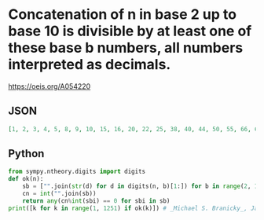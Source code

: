 # Concatenation of n in base 2 up to base 10 is divisible by at least one of these base b numbers, all numbers interpreted as decimals\.
https://oeis.org/A054220
## JSON
```JSON
[1, 2, 3, 4, 5, 8, 9, 10, 15, 16, 20, 22, 25, 38, 40, 44, 50, 55, 66, 68, 74, 75, 80, 95, 100, 110, 111, 125, 144, 175, 200, 230, 240, 250, 260, 265, 267, 268, 269, 300, 301, 316, 358, 375, 400, 440, 453, 476, 500, 514, 542, 620, 688, 875, 1000, 1096, 1120, 1250]
```
## Python
```Python
from sympy.ntheory.digits import digits
def ok(n):
    sb = ["".join(str(d) for d in digits(n, b)[1:]) for b in range(2, 11)]
    cn = int("".join(sb))
    return any(cn%int(sbi) == 0 for sbi in sb)
print([k for k in range(1, 1251) if ok(k)]) # _Michael S. Branicky_, Jan 25 2022
```
